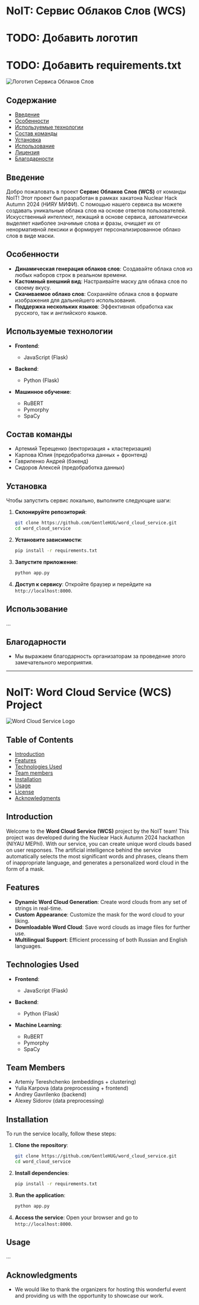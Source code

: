 # NoIT: Сервис Облаков Слов (WCS)

# TODO: Добавить логотип
# TODO: Добавить requirements.txt

![Логотип Сервиса Облаков Слов](path/to/logo.png)

## Содержание

- [Введение](#введение)
- [Особенности](#особенности)
- [Используемые технологии](#используемые-технологии)
- [Состав команды](#состав-команды)
- [Установка](#установка)
- [Использование](#использование)
- [Лицензия](#лицензия)
- [Благодарности](#благодарности)

## Введение

Добро пожаловать в проект **Сервис Облаков Слов (WCS)** от команды NoIT! Этот проект был разработан в рамках хакатона Nuclear Hack Autumn 2024 (НИЯУ МИФИ). С помощью нашего сервиса вы можете создавать уникальные облака слов на основе ответов пользователей. Искусственный интеллект, лежащий в основе сервиса, автоматически выделяет наиболее значимые слова и фразы, очищает их от ненормативной лексики и формирует персонализированное облако слов в виде маски.

## Особенности

- **Динамическая генерация облаков слов**: Создавайте облака слов из любых наборов строк в реальном времени.
- **Кастомный внешний вид**: Настраивайте маску для облака слов по своему вкусу.
- **Скачиваемое облако слов**: Сохраняйте облака слов в формате изображения для дальнейшего использования.
- **Поддержка нескольких языков**: Эффективная обработка как русского, так и английского языков.

## Используемые технологии

- **Frontend**: 
  - JavaScript (Flask)

- **Backend**: 
  - Python (Flask)

- **Машинное обучение**:
  - RuBERT
  - Pymorphy
  - SpaCy

## Состав команды

- Артемий Терещенко (векторизация + кластеризация)
- Карпова Юлия (предобработка данных + фронтенд)
- Гавриленко Андрей (бэкенд)
- Сидоров Алексей (предобработка данных)

## Установка

Чтобы запустить сервис локально, выполните следующие шаги:

1. **Склонируйте репозиторий**:
   ```bash
   git clone https://github.com/GentleHUG/word_cloud_service.git
   cd word_cloud_service
   ```

2. **Установите зависимости**:
   ```bash
   pip install -r requirements.txt
   ```

3. **Запустите приложение**:
   ```bash
   python app.py
   ```

4. **Доступ к сервису**:
   Откройте браузер и перейдите на `http://localhost:8000`.

## Использование

...

## Благодарности

- Мы выражаем благодарность организаторам за проведение этого замечательного мероприятия.

---

# NoIT: Word Cloud Service (WCS) Project

![Word Cloud Service Logo](path/to/logo.png)

## Table of Contents

- [Introduction](#introduction)
- [Features](#features)
- [Technologies Used](#technologies-used)
- [Team members](#team-members)
- [Installation](#installation)
- [Usage](#usage)
- [License](#license)
- [Acknowledgments](#acknowledgments)

## Introduction

Welcome to the **Word Cloud Service (WCS)** project by the NoIT team! This project was developed during the Nuclear Hack Autumn 2024 hackathon (NIYAU MEPhI). With our service, you can create unique word clouds based on user responses. The artificial intelligence behind the service automatically selects the most significant words and phrases, cleans them of inappropriate language, and generates a personalized word cloud in the form of a mask.

## Features

- **Dynamic Word Cloud Generation**: Create word clouds from any set of strings in real-time.
- **Custom Appearance**: Customize the mask for the word cloud to your liking.
- **Downloadable Word Cloud**: Save word clouds as image files for further use.
- **Multilingual Support**: Efficient processing of both Russian and English languages.

## Technologies Used

- **Frontend**: 
  - JavaScript (Flask)

- **Backend**: 
  - Python (Flask)

- **Machine Learning**:
  - RuBERT
  - Pymorphy
  - SpaCy

## Team Members

- Artemiy Tereshchenko (embeddings + clustering)
- Yulia Karpova (data preprocessing + frontend)
- Andrey Gavrilenko (backend)
- Alexey Sidorov (data preprocessing)

## Installation

To run the service locally, follow these steps:

1. **Clone the repository**:
   ```bash
   git clone https://github.com/GentleHUG/word_cloud_service.git
   cd word_cloud_service
   ```

2. **Install dependencies**:
   ```bash
   pip install -r requirements.txt
   ```

3. **Run the application**:
   ```bash
   python app.py
   ```

4. **Access the service**:
   Open your browser and go to `http://localhost:8000`.

## Usage

...

## Acknowledgments

- We would like to thank the organizers for hosting this wonderful event and providing us with the opportunity to showcase our work.